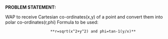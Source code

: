 **PROBLEM STATEMENT:**

WAP to receive Cartesian co-ordinates(x,y) of a point and convert them into polar co-ordinates(r,phi)
      Formula to be used:
                        
                        **r=sqrt(x^2+y^2) and phi=tan-1(y/x)**

